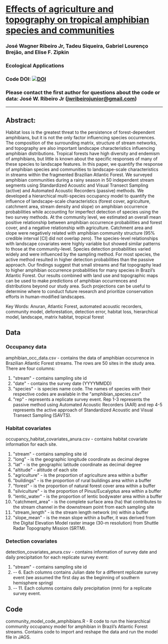 # [Effects of agriculture and topography on tropical amphibian species and communities](https://esajournals.onlinelibrary.wiley.com/doi/abs/10.1002/eap.1741)

### José Wagner Ribeiro Jr, Tadeu Siqueira, Gabriel Lourenço Brejão, and Elise F. Zipkin

### Ecological Applications

### Code DOI: [![DOI](https://zenodo.org/badge/DOI/10.5281/zenodo.1218018.svg)](https://doi.org/10.5281/zenodo.1218018)

### Please contact the first author for questions about the code or data: José W. Ribeiro Jr (jwribeirojunior@gmail.com)
__________________________________________________________________________________________________________________________________________
## Abstract:
Habitat loss is the greatest threat to the persistence of forest-dependent amphibians, but it is not the only factor influencing species occurrences. The composition of the surrounding matrix, structure of stream networks, and topography are also important landscape characteristics influencing amphibian distributions. Tropical forests have high diversity and endemism of amphibians, but little is known about the specific responses of many of these species to landscape features. In this paper, we quantify the response of amphibian species and communities to landscape-scale characteristics in streams within the fragmented Brazilian Atlantic Forest. We surveyed amphibian communities during a rainy season in 50 independent stream segments using Standardized Acoustic and Visual Transect Sampling (active) and Automated Acoustic Recorders (passive) methods. We developed a hierarchical multi-species occupancy model to quantify the influence of landscape-scale characteristics (forest cover, agriculture, catchment area, stream density and slope) on amphibian occurrence probabilities while accounting for imperfect detection of species using the two survey methods. At the community level, we estimated an overall mean positive relationship between amphibian occurrence probabilities and forest cover, and a negative relationship with agriculture. Catchment area and slope were negatively related with amphibian community structure (95% credible interval [CI] did not overlap zero). The species-level relationships with landscape covariates were highly variable but showed similar patterns to those at the community-level. Species detection probabilities varied widely and were influenced by the sampling method. For most species, the active method resulted in higher detection probabilities than the passive approach. Our findings suggest that small streams and flat topography lead to higher amphibian occurrence probabilities for many species in Brazil’s Atlantic Forest. Our results combined with land use and topographic maps can be used to make predictions of amphibian occurrences and distributions beyond our study area. Such projections can be useful to determine where to conduct future research and prioritize conservation efforts in human-modified landscapes.

Key Words: Anuran, Atlantic Forest, automated acoustic recorders, community model, deforestation, detection error, habitat loss, hierarchical model, landscape, matrix habitat, tropical forest

## Data
### Occupancy data

amphibian_occ_data.csv - contains the data of amphibian occurrence in Brazilian Atlantic Forest streams. The rows are 50 sites in the study area. There are four columns: 
1. "stream" - contains sampling site id
2. "date" - contains the survey date (YYYYMMDD)
3. "species" - is species name code. The names of species with their respective codes are available in the "amphibian_species.csv"
4. "rep" - represents a replicate survey event. Rep 1-3 represents the passive method using Automated Acoustic Recorders (AAR) and rep 4-5 represents the active approach of Standardized Acoustic and Visual Transect Sampling (SAVTS).

### Habitat covariates
occupancy_habitat_covariates_anura.csv - contains habitat covariate information for each site. 
1. "stream" - contains sampling site id
2. "long" - is the geographic longitude coordinate as decimal degree
3. "lat" - is the geographic latitude coordinate as decimal degree
4. "altitude" - altitude of each site
5. "agriculture" - is the proportion of agriculture area within a buffer
6. "buildings" - is the proportion of rural buildings area within a buffer
7. "forest" - is the proportion of natural forest cover area within a buffer
8. "silviculture" - is the proportion of Pinus/Eucalyptus area within a buffer
9. "lentic_water" - is the proportion of lentic bodywater area within a buffer
10. "catchment_area" - is the complete surface area (ha) that contributes to the stream channel in the downstream point from each sampling site
11.	"stream_length" - is the stream length network (m) within a buffer
12.	"slope_mean" - is the mean slope within a buffer, it was derived from the Digital Elevation Model raster image (30-m resolution) from Shuttle Radar Topography Mission (SRTM).

### Detection covariates
detection_covariates_anura.csv - contains information of survey date and daily precipitation for each replicate survey event: 
1. "stream" - contains sampling site id
2. -- 6. Each columns contains Julian date for a different replicate survey event (we assumed the first day as the beginning of southern hemisphere spring)
7. -- 11. Each columns contains daily precipitation (mm) for a replicate survey event.

## Code
community_model_code_amphibians.R - R code to run the hierarchical community occupancy model for amphibian in Brazil’s Atlantic Forest streams. Contains code to import and reshape the data and run the model file in JAGS.
